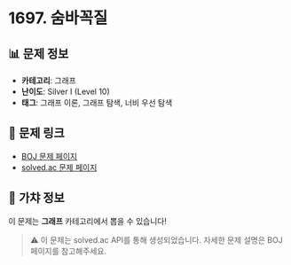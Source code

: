 # 1697. 숨바꼭질

## 📊 문제 정보
- **카테고리**: 그래프
- **난이도**: Silver I (Level 10)
- **태그**: 그래프 이론, 그래프 탐색, 너비 우선 탐색

## 🔗 문제 링크
- [BOJ 문제 페이지](https://www.acmicpc.net/problem/1697)
- [solved.ac 문제 페이지](https://solved.ac/problems/1697)

## 🎯 가챠 정보
이 문제는 **그래프** 카테고리에서 뽑을 수 있습니다!

> ⚠️ 이 문제는 solved.ac API를 통해 생성되었습니다. 
> 자세한 문제 설명은 BOJ 페이지를 참고해주세요.
